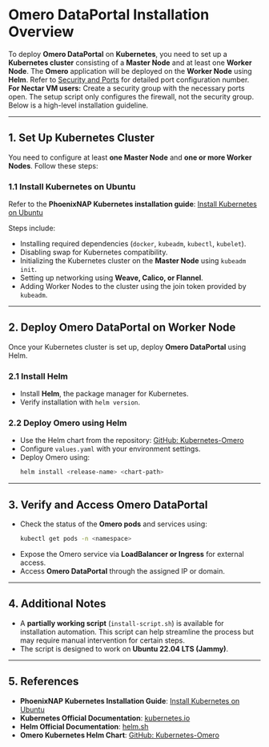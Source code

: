# Omero DataPortal Installation Overview

To deploy **Omero DataPortal** on **Kubernetes**, you need to set up a **Kubernetes cluster** consisting of a **Master Node** and at least one **Worker Node**. The **Omero** application will be deployed on the **Worker Node** using **Helm**. Refer to [Security and Ports](https://github.com/DBK333/Omero-DataPortal/blob/main/SECURITY.MD) for detailed port configuration number. **For Nectar VM users:** Create a security group with the necessary ports open. The setup script only configures the firewall, not the security group. Below is a high-level installation guideline.

---

## 1. Set Up Kubernetes Cluster

You need to configure at least **one Master Node** and **one or more Worker Nodes**. Follow these steps:

### 1.1 Install Kubernetes on Ubuntu
Refer to the **PhoenixNAP Kubernetes installation guide**:
[Install Kubernetes on Ubuntu](https://phoenixnap.com/kb/install-kubernetes-on-ubuntu)

Steps include:
- Installing required dependencies (`docker`, `kubeadm`, `kubectl`, `kubelet`).
- Disabling swap for Kubernetes compatibility.
- Initializing the Kubernetes cluster on the **Master Node** using `kubeadm init`.
- Setting up networking using **Weave, Calico, or Flannel**.
- Adding Worker Nodes to the cluster using the join token provided by `kubeadm`.

---

## 2. Deploy Omero DataPortal on Worker Node

Once your Kubernetes cluster is set up, deploy **Omero DataPortal** using Helm.

### 2.1 Install Helm
- Install **Helm**, the package manager for Kubernetes.
- Verify installation with `helm version`.

### 2.2 Deploy Omero using Helm
- Use the Helm chart from the repository:
[GitHub: Kubernetes-Omero](https://github.com/manics/kubernetes-omero)
- Configure `values.yaml` with your environment settings.
- Deploy Omero using:
  ```sh
  helm install <release-name> <chart-path>
  ```

---

## 3. Verify and Access Omero DataPortal

- Check the status of the **Omero pods** and services using:
  ```sh
  kubectl get pods -n <namespace>
  ```  
- Expose the Omero service via **LoadBalancer or Ingress** for external access.
- Access **Omero DataPortal** through the assigned IP or domain.

---

## 4. Additional Notes

- A **partially working script** (`install-script.sh`) is available for installation automation. This script can help streamline the process but may require manual intervention for certain steps.
- The script is designed to work on **Ubuntu 22.04 LTS (Jammy)**.

---

## 5. References

- **PhoenixNAP Kubernetes Installation Guide**: [Install Kubernetes on Ubuntu](https://phoenixnap.com/kb/install-kubernetes-on-ubuntu)
- **Kubernetes Official Documentation**: [kubernetes.io](https://kubernetes.io/docs/)
- **Helm Official Documentation**: [helm.sh](https://helm.sh/docs/)
- **Omero Kubernetes Helm Chart**: [GitHub: Kubernetes-Omero](https://github.com/manics/kubernetes-omero)

